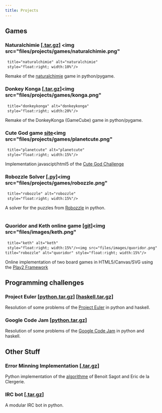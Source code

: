 ```yaml
---
title: Projects
---
```


## Games 

### Naturalchimie [[.tar.gz]](files/projects/games/naturalchimie.tar.gz) <img src="files/projects/games/naturalchimie.png"
     title="naturalchimie" alt="naturalchimie" 
     style="float:right; width:10%"/>
Remake of the [naturalchimie](http://www.naturalchimie.com/) game in python/pygame.

### Donkey Konga [[.tar.gz]](files/projects/games/konga.tar.gz)<img src="files/projects/games/konga.png"
     title="donkeykonga" alt="donkeykonga" 
     style="float:right; width:20%"/>
Remake of the DonkeyKonga (GameCube) game in python/pygame.

### Cute God game [site](files/projects/games/planetcute/planetcute.html)<img src="files/projects/games/planetcute.png"
     title="planetcute" alt="planetcute" 
     style="float:right; width:15%"/>
Implementation javascipt/html5 of the [Cute God Challenge](http://www.lostgarden.com/search?q=planet+cute)

### Robozzle Solver [[.py]](files/projects/games/robozzle.py)<img src="files/projects/games/robozzle.png"
     title="robozzle" alt="robozzle" 
     style="float:right; width:15%"/>
A solver for the puzzles from [Robozzle](http://robozzle.com/) in python.<br/><br/>

### Quoridor and Keth online game [[git]](https://github.com/shenshei/Quoridor)<img src="files/images/keth.png"
     title="keth" alt="keth"
     style="float:right; width:15%"/><img src="files/images/quoridor.png" title="robozzle" alt="quoridor" style="float:right; width:15%"/>

Online implementation of two board games in HTML5/Canvas/SVG using the [Play2 Framework](http://www.playframework.org/)

## Programming challenges
### Project Euler [[python.tar.gz]](files/projects/challenges/euler-python.tar.gz) [[haskell.tar.gz]](files/projects/challenges/euler-haskell.tar.gz)
Resolution of some problems of the [Project Euler](http://projecteuler.net/) in
python and haskell.

### Google Code Jam  [[python.tar.gz]](files/projects/challenges/euler-python.tar.gz)
Resolution of some problems of the [Google Code Jam](http://code.google.com/codejam) in
python and haskell.

## Other Stuff
### Error Minning Implementation [[.tar.gz]](files/projects/error-minning.tar.gz)
Python implementation of the [algorithme](http://alpage.inria.fr/~sagot/pub/ACL06.pdf) of Benoit Sagot and Eric de la Clergerie. 

### IRC bot [[.tar.gz]](/files/projectspitch.tar.gz)
A modular IRC bot in python.
